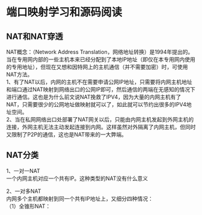 # 端口映射学习和源码阅读
## NAT和NAT穿透
NAT概念：（Network Address Translation，网络地址转换）是1994年提出的。当在专用网内部的一些主机本来已经分配到了本地IP地址（即仅在本专用网内使用的专用地址），但现在又想和因特网上的主机通信（并不需要加密）时，可使用NAT方法。  
1、有了NAT以后，内网的主机不在需要申请公网IP地址，只需要将内网主机地址和端口通过NAT映射到网络出口的公网IP即可，然后通信的两端在无感知的情况下进行通信。这也是为什么前文说NAT挽救了IPV4，因为大量的内网主机有了NAT，只需要很少的公网地址做映射就可以了，如此就可以节约出很多的IPV4地址空间。  
2、当在私网网络出口处部署了NAT网关以后，只能由内网主机发起到外网主机的连接，外网主机无法主动发起连接到内网。这样虽然对外隔离了内网主机，但同时又限制了P2P的通信，这也是NAT带来的一大弊端。

## NAT分类
1、一对一NAT  
一个内网主机对应一个共有IP。这种类型的NAT没有什么意义  

2、一对多NAT  
内网多个主机都映射到同一个共有IP地址上，又细分四种情况：  
（1）全锥形NAT：  




